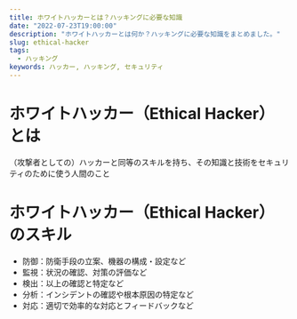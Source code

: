 ```yaml
---
title: ホワイトハッカーとは？ハッキングに必要な知識
date: "2022-07-23T19:00:00"
description: "ホワイトハッカーとは何か？ハッキングに必要な知識をまとめました。"
slug: ethical-hacker
tags:
  - ハッキング
keywords: ハッカー, ハッキング, セキュリティ
---
```


# ホワイトハッカー（Ethical Hacker）とは

（攻撃者としての）ハッカーと同等のスキルを持ち、その知識と技術をセキュリティのために使う人間のこと

# ホワイトハッカー（Ethical Hacker）のスキル

- 防御：防衛手段の立案、機器の構成・設定など
- 監視：状況の確認、対策の評価など
- 検出：以上の確認と特定など
- 分析：インシデントの確認や根本原因の特定など
- 対応：適切で効率的な対応とフィードバックなど

